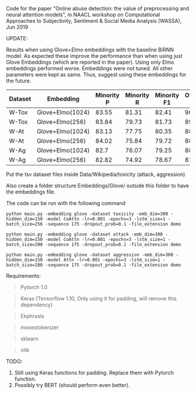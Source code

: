 Code for the paper "Online abuse detection: the value of preprocessing and neural attention models", in NAACL workshop on Computational Approaches to Subjectivity, Sentiment & Social Media Analysis (WASSA), Jun 2019

UPDATE:

Results when using Glove+Elmo embeddings with the baseline BiRNN model. As expected these improve the performance than when using just Glove Embeddings (which are reported in the paper). Using only Elmo embeddings performed worse. Embeddings were not tuned. All other parameters were kept as same. Thus, suggest using these embeddings for the future.

Dataset | Embedding | Minority P | Minority R | Minority F1 | Overall F1 
--- | --- | --- | --- |--- |--- 
W-Tox | Glove+Elmo(1024) | 83.55 | 81.31 | 82.41 | 90.29
W-Tox | Glove+Elmo(256) | 83.84 | 79.73 | 81.73 | 89.94
W-At | Glove+Elmo(1024) | 83.13 | 77.75 | 80.35 | 88.93
W-At | Glove+Elmo(256) | 84.02 | 75.84 | 79.72 | 88.64
W-Ag | Glove+Elmo(1024) | 82.7 | 76.07 | 79.25 | 88.21
W-Ag | Glove+Elmo(256) | 82.82 | 74.92 | 78.67 | 87.91

Put the tsv dataset files inside Data/Wikipedia/toxicity (attack, aggression)

Also create a folder structure Embeddings/Glove/ outside this folder to have the embeddings file. 

The code can be run with the following command

```
python main.py -embedding glove -dataset toxicity -emb_dim=300 -hidden_dim=150 -model CoAttn -lr=0.001 -epochs=3 -lstm_size=1 -batch_size=256 -sequence 175 -dropout_prob=0.1 -file_extension demo

python main.py -embedding glove -dataset attack -emb_dim=300 -hidden_dim=150 -model CoAttn -lr=0.001 -epochs=3 -lstm_size=1 -batch_size=200 -sequence 175 -dropout_prob=0.1 -file_extension demo

python main.py -embedding glove -dataset aggression -emb_dim=300 -hidden_dim=150 -model Attn -lr=0.001 -epochs=3 -lstm_size=1 -batch_size=200 -sequence 175 -dropout_prob=0.1 -file_extension demo
```

Requirements:

> Pytorch 1.0

> Keras (Tensorflow 1.10, Only using it for padding, will remove this dependency)

> Ekphrasis

> mosestokenizer

> sklearn

> nltk

TODO:
1) Still using Keras functions for padding. Replace them with Pytorch function.
2) Possibly try BERT (should perform even better).
